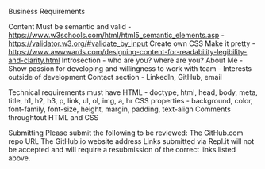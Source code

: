 Business Requirements

Content
    Must be semantic and valid
        - https://www.w3schools.com/html/html5_semantic_elements.asp
        - https://validator.w3.org/#validate_by_input
    Create own CSS
    Make it pretty
        - https://www.awwwards.com/designing-content-for-readability-legibility-and-clarity.html
    Introsection
        - who are you? where are you?
    About Me
        - Show passion for developing and willingness to work with team
        - Interests outside of development
    Contact section
        - LinkedIn, GitHub, email

Technical requirements
    must have HTML
        - doctype, html, head, body, meta, title, h1, h2, h3, p, link, ul, ol, img, a, hr
    CSS properties
        - background, color, font-family, font-size, height, margin, padding, text-align
    Comments throughtout HTML and CSS

Submitting
    Please submit the following to be reviewed:
        The GitHub.com repo URL
        The GitHub.io website address
    Links submitted via Repl.it will not be accepted and will require a resubmission of the correct links listed above.